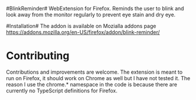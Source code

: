 #BlinkReminder#
WebExtension for Firefox. Reminds the user to blink and look away from the monitor regularly to prevent eye stain and dry eye.

#Installation#
The addon is available on Mozialla addons page https://addons.mozilla.org/en-US/firefox/addon/blink-reminder/

# Contributing #
Contributions and improvements are welcome. The extension is meant to run on Firefox, it should work on Chrome as well but I have not tested it.
The reason I use the chrome.* namespace in the code is because there are currently no TypeScript definitions for Firefox.
